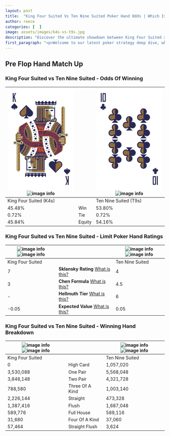 ```yaml
---
layout: post
title:  "King Four Suited Vs Ten Nine Suited Poker Hand Odds | Which Is The Better Hand In Poker? A Complete Guide"
author: reece
categories: [  ]
image: assets/images/k4s-vs-t9s.jpg
description: "Discover the ultimate showdown between King Four Suited and Ten Nine Suited in poker! Uncover the odds, strategies, and scenarios where one hand triumphs over the other. Get ready to up your poker game with this thrilling analysis."
first_paragraph: "<p>Welcome to our latest poker strategy deep dive, where we're pitting two distinct hands against each other in a high-stakes showdown: King Four Suited vs Ten Nine Suited.</p><p>In the dynamic world of poker, every decision counts, and knowing which hand holds the upper hand is key to your success at the table.</p><p>In this article, we'll dissect these two hands, explore the scenarios where one dominates the other, and equip you with the knowledge to make strategic choices that can tip the odds in your favor.</p><p>Get ready to unravel the intriguing dynamics of these poker hands and elevate your game to new heights.</p>"
---
```




[comment]: # (sp0)

## Pre Flop Hand Match Up

<div class="table hand-ratings" markdown="1"> 



### King Four Suited vs Ten Nine Suited - Odds Of Winning


    
| ![image info](assets/images/hand1/k.png) ![image info](assets/images/hand1/4s.png) |  | ![image info](assets/images/hand2/t.png) ![image info](assets/images/hand2/9s.png) |
| -------- | -------- | -------- |
| King Four Suited (K4s) |  | Ten Nine Suited (T9s) |
| 45.48% | Win | 53.80% |
| 0.72% | Tie | 0.72% |
| 45.84% | Equity | 54.16% |




[comment]: # (sp1)



### King Four Suited vs Ten Nine Suited - Limit Poker Hand Ratings


    
| ![image info](https://www.riverpairs.com/assets/images/hand1/k.png) ![image info](https://www.riverpairs.com/assets/images/hand1/4s.png) |  | ![image info](https://www.riverpairs.com/assets/images/hand2/t.png) ![image info](https://www.riverpairs.com/assets/images/hand2/9s.png) |
| -------- | -------- | -------- |
| King Four Suited |  | Ten Nine Suited |
| 7 | **Sklansky Rating** [What is this?](/sklansky-rating-explained) | 4 |
| 3 | **Chen Formula** [What is this?](/chen-formula-explained) | 4.5 |
| - | **Hellmuth Tier** [What is this?](/Hellmuth-tier-explained) | 6 |
| -0.05 | **Expected Value** [What is this?](/expected-value-explained) | 0.05 |




[comment]: # (sp2)



### King Four Suited vs Ten Nine Suited - Winning Hand Breakdown


    
| ![image info](https://www.riverpairs.com/assets/images/hand1/k.png) ![image info](https://www.riverpairs.com/assets/images/hand1/4s.png) |  | ![image info](https://www.riverpairs.com/assets/images/hand2/t.png) ![image info](https://www.riverpairs.com/assets/images/hand2/9s.png) |
| -------- | -------- | -------- |
| King Four Suited |  | Ten Nine Suited |
| 0 | High Card | 1,057,020 |
| 3,530,088 | One Pair | 5,568,048 |
| 3,848,148 | Two Pair | 4,321,728 |
| 788,580 | Three Of A Kind | 1,003,140 |
| 2,226,144 | Straight | 473,328 |
| 1,387,416 | Flush | 1,687,048 |
| 589,776 | Full House | 589,116 |
| 31,680 | Four Of A Kind | 37,060 |
| 57,464 | Straight Flush | 3,624 |




[comment]: # (sp3)



</div>

[comment]: # (sp4)



[comment]: # (sp5)


